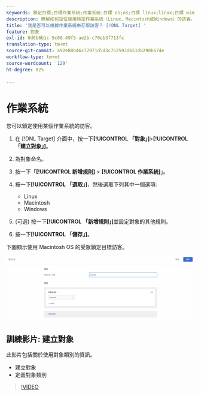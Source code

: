 ```yaml
---
keywords: 鎖定目標;目標作業系統;作業系統;目標 os;os;目標 linux;linux;目標 windows;windows;目標 macintosh;macintosh;mac;目標 mac;win;目標 win
description: 瞭解如何定位使用特定作業系統（Linux、Macintosh或Windows）的訪客。
title: '我是否可以根據作業系統來存取訪客？ [!DNL Target] '
feature: 對象
exl-id: 0d6b6b1c-5c00-49f5-ae2b-c70eb3f713fc
translation-type: tm+mt
source-git-commit: a92e88b46c72971d5d3c752593d651d8290b674e
workflow-type: tm+mt
source-wordcount: '129'
ht-degree: 82%

---
```


# 作業系統 

您可以鎖定使用某個作業系統的訪客。

1. 在 [!DNL Target] 介面中，按一下&#x200B;**[!UICONTROL 「對象」]**>**[!UICONTROL 「建立對象」]**。
1. 為對象命名。
1. 按一下「**[!UICONTROL 新增規則]** > **[!UICONTROL 作業系統]**」。
1. 按一下&#x200B;**[!UICONTROL 「選取」]**，然後選取下列其中一個選項:

   * Linux
   * Macintosh
   * Windows

1. (可選) 按一下&#x200B;**[!UICONTROL 「新增規則」]**&#x200B;並設定對象的其他規則。
1. 按一下&#x200B;**[!UICONTROL 「儲存」]**。

下圖顯示使用 Macintosh OS 的受眾鎖定目標訪客。

![](assets/target_os.png)

## 訓練影片: 建立對象

此影片包括關於使用對象類別的資訊。

* 建立對象
* 定義對象類別

>[!VIDEO](https://video.tv.adobe.com/v/17392)
